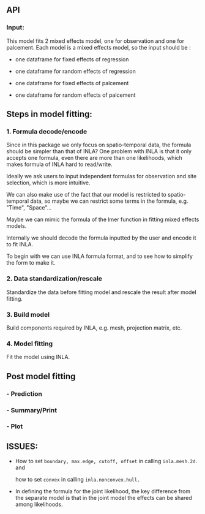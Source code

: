 ## API

### Input:

This model fits 2 mixed effects model, one for observation and one for palcement.
Each model is a mixed effects model, so the input should be :
 - one dataframe for fixed effects of regression
 - one dataframe for random effects of regression
 
 - one dataframe for fixed effects of palcement 
 - one dataframe for random effects of palcement

## Steps in model fitting:

### 1. Formula decode/encode

Since in this package we only focus on spatio-temporal data, the formula should be simpler than that of INLA? One problem with INLA is that it only accepts one formula, even there are more than one likelihoods, which makes formula of INLA hard to read/write.

Ideally we ask users to input independent formulas for observation and site selection, which is more intuitive.

We can also make use of the fact that our model is restricted to spatio-temporal data, so maybe we can restrict some terms in the formula, e.g. "Time", "Space"...

Maybe we can mimic the formula of the lmer function in fitting mixed effects models.

Internally we should decode the formula inputted by the user and encode it to fit INLA.

To begin with we can use INLA formula format, and to see how to simplify the form to make it.

### 2. Data standardization/rescale

Standardize the data before fitting model and rescale the result after model fitting.

### 3. Build model

Build components required by INLA, e.g. mesh, projection matrix, etc.

### 4. Model fitting

Fit the model using INLA.

## Post model fitting

### - Prediction

### - Summary/Print

### - Plot

## ISSUES:

-   How to set `boundary, max.edge, cutoff, offset` in calling `inla.mesh.2d`. and

    how to set `convex` in calling `inla.nonconvex.hull.`

-   In defining the formula for the joint likelihood, the key difference from the separate model is that in the joint model the effects can be shared among likelihoods.

